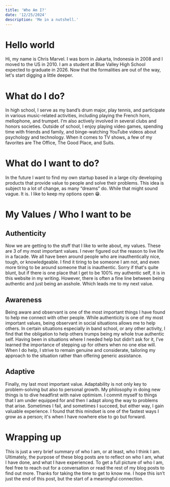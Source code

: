 ```yaml
---
title: 'Who Am I?'
date: '12/25/2024'
description: 'Me in a nutshell.'
---
```


# Hello world
Hi, my name is Chris Marvel. I was born in Jakarta, Indonesia in 2008 and I moved to the US in 2010. I am a student at Blue Valley High School expected to graduate in 2026. Now that the formalities are out of the way, let's start digging a little deeper.

# What do I do?
In high school, I serve as my band’s drum major, play tennis, and participate in various music-related activities, including playing the French horn, mellophone, and trumpet. I’m also actively involved in several clubs and honors societies. Outside of school, I enjoy playing video games, spending time with friends and family, and binge-watching YouTube videos about psychology and technology. When it comes to TV shows, a few of my favorites are The Office, The Good Place, and Suits.

# What do I want to do?
In the future I want to find my own startup based in a large city developing products that provide value to people and solve their problems. This idea is subject to a lot of change, as many “dreams” do. While that might sound vague. It is. I like to keep my options open 😁.

# My Values / Who I want to be

## Authenticity
Now we are getting to the stuff that I like to write about, my values. These are 3 of my most important values. I never figured out the reason to live life in a facade. We all have been around people who are inauthentically nice, tough, or knowledgeable.  I find it tiring to be someone I am not, and even more tiring to be around someone that is inauthentic. Sorry if that's quite blunt, but if there is one place that I get to be 100% my authentic self, it is in this website in my writing. However, there is often a fine line between being authentic and just being an asshole. Which leads me to my next value.


## Awareness
Being aware and observant is one of the most important things I have found to help me connect with other people. While authenticity is one of my most important values, being observant in social situations allows me to help others. In certain situations especially in band school, or any other activity, I find that the obligation to help others trumps being my whole true authentic self. Having been in situations where I needed help but didn’t ask for it, I’ve learned the importance of stepping up for others when no one else will. When I do help, I strive to remain genuine and considerate, tailoring my approach to the situation rather than offering generic assistance.


## Adaptive
Finally, my last most important value. Adaptability is not only key to problem-solving but also to personal growth. My philosophy in doing new things is to dive headfirst with naive optimism.  I commit myself to things that I am under equipped for and then I adapt along the way to problems that arise. Sometimes I fail, and sometimes I succeed, but either way, I gain valuable experience. I found that this mindset is one of the fastest ways I grow as a person; it's when I have nowhere else to go but forward.


# Wrapping up
This is just a very brief summary of who I am, or at least, who I think I am. Ultimately, the purpose of these blog posts are to reflect on who I am, what I have done, and what I have experienced. To get a full picture of who I am, feel free to reach out for a conversation or read the rest of my blog posts to find out more. Thanks for taking the time to get to know me. I hope this isn’t just the end of this post, but the start of a meaningful connection.
